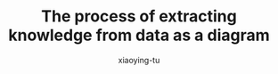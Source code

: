 ---
title: "The process of extracting knowledge from data as a diagram"
author: "xiaoying-tu"
Discipline: Databases
ConceptualAdvantage: "Illustrates the high-level process of distilling data into information and finally into knowledge"
DrawsAttentionTo: "Larger amount of data distilled into smaller amount of knowledge
 Tools / operations at each level"
Topic: IR and data mining
Domain: 
Form: Visual Representation
OriginSource: "Coronel, C., & Morris, S. (2018 , January). Database Systems. 13 ed. Mason, OH: CENGAGE Learning Custom Publishing."
image: "091.png"
Mapping:
  3 levels in the pyramid :  3 stages in the process of extracting knowledge from data
---